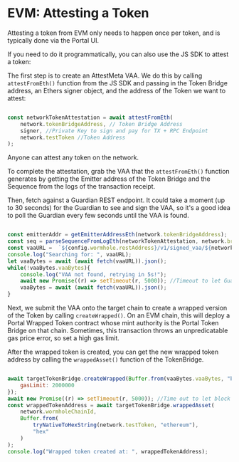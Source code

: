 # EVM: Attesting a Token

Attesting a token from EVM only needs to happen once per token, and is typically done via the Portal UI. 

If you need to do it programmatically, you can also use the JS SDK to attest a token:

The first step is to create an AttestMeta VAA. We do this by calling `attestFromEth()` function from the JS SDK and passing in the Token Bridge address, an Ethers signer object, and the address of the Token we want to attest:

```js

const networkTokenAttestation = await attestFromEth(
    network.tokenBridgeAddress, // Token Bridge Address
    signer, //Private Key to sign and pay for TX + RPC Endpoint
    network.testToken //Token Address
);

```

Anyone can attest any token on the network.

To complete the attestation, grab the VAA that the `attestFromEth()` function generates by getting the Emitter address of the Token Bridge and the Sequence from the logs of the transaction receipt. 

Then, fetch against a Guardian REST endpoint. It could take a moment (up to 30 seconds) for the Guardian to see and sign the VAA, so it's a good idea to poll the Guardian every few seconds until the VAA is found. 

```js

const emitterAddr = getEmitterAddressEth(network.tokenBridgeAddress);
const seq = parseSequenceFromLogEth(networkTokenAttestation, network.bridgeAddress);
const vaaURL =  `${config.wormhole.restAddress}/v1/signed_vaa/${network.wormholeChainId}/${emitterAddr}/${seq}`;
console.log("Searching for: ", vaaURL);
let vaaBytes = await (await fetch(vaaURL)).json();
while(!vaaBytes.vaaBytes){
    console.log("VAA not found, retrying in 5s!");
    await new Promise((r) => setTimeout(r, 5000)); //Timeout to let Guardiand pick up log and have VAA ready
    vaaBytes = await (await fetch(vaaURL)).json();
}

```

Next, we submit the VAA onto the target chain to create a wrapped version of the Token by calling `createWrapped()`. On an EVM chain, this will deploy a Portal Wrapped Token contract whose mint authority is the Portal Token Bridge on that chain. Sometimes, this transaction throws an unpredicatable gas price error, so set a high gas limit.

After the wrapped token is created, you can get the new wrapped token address by calling the `wrappedAsset()` function of the TokenBridge.

```js

await targetTokenBridge.createWrapped(Buffer.from(vaaBytes.vaaBytes, "base64"), {
    gasLimit: 2000000
});
await new Promise((r) => setTimeout(r, 5000)); //Time out to let block propogate
const wrappedTokenAddress = await targetTokenBridge.wrappedAsset(
    network.wormholeChainId,
    Buffer.from(
        tryNativeToHexString(network.testToken, "ethereum"),
        "hex"
    )
);
console.log("Wrapped token created at: ", wrappedTokenAddress);
```

